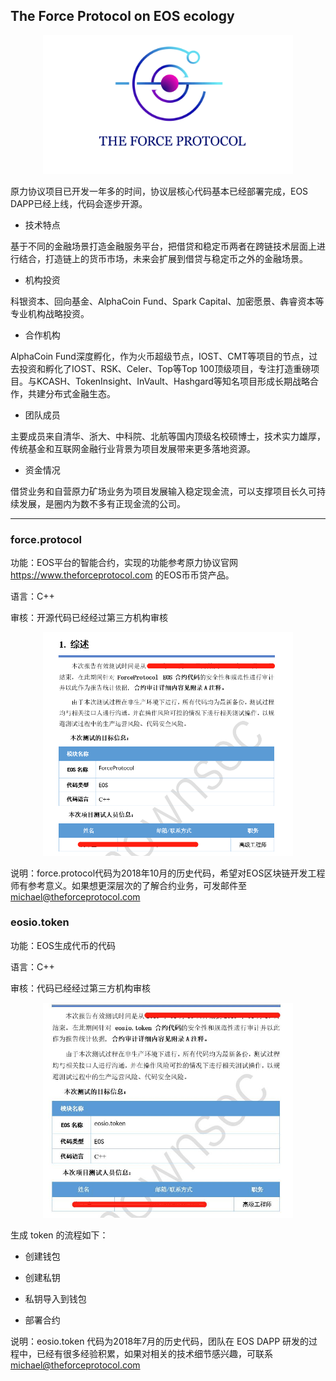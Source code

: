 ## The Force Protocol on EOS ecology

<div align=center>
	<span>
	      <img width="400px" src='logo/theforceprotocol.jpg'>
	</span>
</div>

原力协议项目已开发一年多的时间，协议层核心代码基本已经部署完成，EOS DAPP已经上线，代码会逐步开源。

- 技术特点

基于不同的金融场景打造金融服务平台，把借贷和稳定币两者在跨链技术层面上进行结合，打造链上的货币市场，未来会扩展到借贷与稳定币之外的金融场景。

- 机构投资

科银资本、回向基金、AlphaCoin Fund、Spark Capital、加密愿景、犇睿资本等专业机构战略投资。

- 合作机构

AlphaCoin Fund深度孵化，作为火币超级节点，IOST、CMT等项目的节点，过去投资和孵化了IOST、RSK、Celer、Top等Top 100顶级项目，专注打造重磅项目。与KCASH、TokenInsight、InVault、Hashgard等知名项目形成长期战略合作，共建分布式金融生态。

- 团队成员

主要成员来自清华、浙大、中科院、北航等国内顶级名校硕博士，技术实力雄厚，传统基金和互联网金融行业背景为项目发展带来更多落地资源。

- 资金情况

借贷业务和自营原力矿场业务为项目发展输入稳定现金流，可以支撑项目长久可持续发展，是圈内为数不多有正现金流的公司。

----------

### force.protocol

功能：EOS平台的智能合约，实现的功能参考原力协议官网 https://www.theforceprotocol.com 的EOS币币贷产品。

语言：C++


审核：开源代码已经经过第三方机构审核

<div align=center>
	<span>
	      <img width="400px" src='force.protocol/assets/audit.png'>
	</span>
</div>


说明：force.protocol代码为2018年10月的历史代码，希望对EOS区块链开发工程师有参考意义。如果想更深层次的了解合约业务，可发邮件至  michael@theforceprotocol.com

### eosio.token

功能：EOS生成代币的代码

语言：C++

审核：代码已经经过第三方机构审核
<div align=center>
	<span>
	      <img width="400px" src='eosio.token/assets/audit.jpg'>
	</span>
</div>

生成 token 的流程如下：

- 创建钱包

- 创建私钥

- 私钥导入到钱包

- 部署合约

说明：eosio.token 代码为2018年7月的历史代码，团队在 EOS DAPP 研发的过程中，已经有很多经验积累，如果对相关的技术细节感兴趣，可联系 michael@theforceprotocol.com
